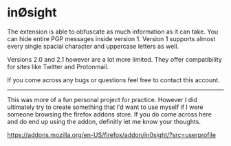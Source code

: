# inØsight

The extension is able to obfuscate as much information as it can take. You can hide entire PGP messages inside version 1. 
Version 1 supports almost every single spacial character and uppercase letters as well.

Versions 2.0 and 2.1 however are a lot more limited. They offer compatibility for sites like Twitter and Protonmail. 

If you come across any bugs or questions feel free to contact this account. 

--------------------------------------------------------------

This was more of a fun personal project for practice. However I did ultimately try to create something that i'd want to use myself if I were someone browsing the firefox addons store. If you do come across here and do end up using the addon, definitly let me know your thoughts. 

https://addons.mozilla.org/en-US/firefox/addon/in0sight/?src=userprofile
